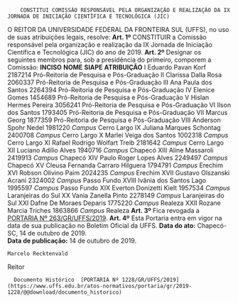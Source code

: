         CONSTITUI COMISSÃO RESPONSÁVEL PELA ORGANIZAÇÃO E REALIZAÇÃO DA IX JORNADA DE INICIAÇÃO CIENTÍFICA E TECNOLÓGICA (JIC)  

 O REITOR DA UNIVERSIDADE FEDERAL DA FRONTEIRA SUL (UFFS), no uso de suas atribuições legais, resolve:   **Art. 1º**  CONSTITUIR a Comissão responsável pela organização e realização da IX Jornada de Iniciação Científica e Tecnológica (JIC) do ano de 2019.   **Art. 2º**  Designar os seguintes membros para, sob a presidência do primeiro, comporem a Comissão:     **INCISO**   **NOME**   **SIAPE**   **ATRIBUIÇÃO**     I   Eduardo Pavan Korf   2187214   Pró-Reitoria de Pesquisa e Pós-Graduação     II   Clarissa Dalla Rosa   2060337   Pró-Reitoria de Pesquisa e Pós-Graduação     III   Ana Paula dos Santos   2264394   Pró-Reitoria de Pesquisa e Pós-Graduação     IV   Elenice Gomes   1454689   Pró-Reitoria de Pesquisa e Pós-Graduação     V   Hislan Hermes Pereira   3056241   Pró-Reitoria de Pesquisa e Pós-Graduação     VI   Ilson dos Santos   1793405   Pró-Reitoria de Pesquisa e Pós-Graduação     VII   Marcus Georg   1877359   Pró-Reitoria de Pesquisa e Pós-Graduação     VIII   Anderson Spohr Nedel   1981220   *Campus*  Cerro Largo     IX   Juliana Marques Schontag   2400708   *Campus*  Cerro Largo     X   Marlei Veiga dos Santos   1002318   *Campus*  Cerro Largo     XI   Rafael Rodrigo Wolfart Treib   2181642   *Campus*  Cerro Largo     XII   Luciano Adílio Alves   1940716   *Campus*  Chapecó     XIII   Aline Massaroli   2419913   *Campus*  Chapecó     XIV   Paulo Roger Lopes Alves   2249497   *Campus*  Chapecó     XV   Cleusa Fernanda Carraro Hilguera   1794791   *Campus*  Erechim     XVI   Robson Olivino Paim   2024235   *Campus*  Erechim     XVII   Gustavo Olszanski Acrani   2324002   *Campus*  Passo Fundo     XVIII   Ivânia dos Santos Lago   1995597   *Campus*  Passo Fundo     XIX   Everton Donizetti Kielt   1957534   *Campus*  Laranjeiras do Sul     XX   Vania Zanella Pinto   2278149   *Campus*  Laranjeiras do Sul     XXI   Dafne De Moraes Deparis   1775220   *Campus*  Realeza     XXII   Rozane Marcia Triches   1863866   *Campus*  Realeza       **Art. 3º**  Fica revogada a [PORTARIA Nº 263/GR/UFFS/2019](https://www.uffs.edu.br/atos-normativos/portaria/gr/2019-0263).   **Art. 4º**  Esta Portaria entra em vigor na data de sua publicação no Boletim Oficial da UFFS.        **Data do ato:** Chapecó-SC, 14 de outubro de 2019.   
 **Data de publicação:**  14 de outubro de 2019. 

    Marcelo Recktenvald   
 Reitor 

      Documento Histórico  [PORTARIA Nº 1228/GR/UFFS/2019](https://www.uffs.edu.br/atos-normativos/portaria/gr/2019-1228/@@download/documento_historico)     
      